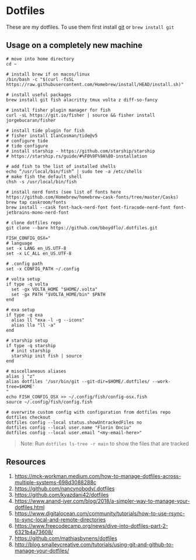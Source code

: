 # Dotfiles

These are my dotfiles. To use them first install [git](https://git-scm.com/) or `brew install git`

## Usage on a completely new machine

```shell
# move into home directory
cd ~

# install brew if on macos/linux
/bin/bash -c "$(curl -fsSL https://raw.githubusercontent.com/Homebrew/install/HEAD/install.sh)"

# install useful packages
brew install git fish alacritty tmux volta z diff-so-fancy

# install fisher plugin manager for fish
curl -sL https://git.io/fisher | source && fisher install jorgebucaran/fisher

# install tide plugin for fish
# fisher install IlanCosman/tide@v5
# configure tide
# tide configure
# install starship - https://github.com/starship/starship
# https://starship.rs/guide/#%F0%9F%9A%80-installation

# add fish to the list of installed shells
echo “/usr/local/bin/fish” | sudo tee -a /etc/shells
# make fish the default shell
chsh -s /usr/local/bin/fish

# install nerd fonts (see list of fonts here https://github.com/Homebrew/homebrew-cask-fonts/tree/master/Casks)
brew tap caskroom/fonts
brew install --cask font-hack-nerd-font font-firacode-nerd-font font-jetbrains-mono-nerd-font

# clone dotfiles repo
git clone --bare https://github.com/bboydflo/.dotfiles.git

FISH_CONFIG_OSX="
# language
set -x LANG en_US.UTF-8
set -x LC_ALL en_US.UTF-8

# .config path
set -x CONFIG_PATH ~/.config

# volta setup
if type -q volta
  set -gx VOLTA_HOME "$HOME/.volta"
  set -gx PATH "$VOLTA_HOME/bin" $PATH
end

# exa setup
if type -q exa
  alias ll "exa -l -g --icons"
  alias lla "ll -a"
end

# starship setup
if type -q starship
  # init starship
  starship init fish | source
end

# miscellaneous aliases
alias j "z"
alias dotfiles '/usr/bin/git --git-dir=$HOME/.dotfiles/ --work-tree=$HOME'
"
echo FISH_CONFIG_OSX >> ~/.config/fish/config-osx.fish
source ~/.config/fish/config.fish

# overwrite custom config with configuration from dotfiles repo
dotfiles checkout
dotfiles config --local status.showUntrackedFiles no
dotfiles config --local user.name "Florin Onciu"
dotfiles config --local user.email "<my-email-here>"
```

> Note: Run `dotfiles ls-tree -r main` to show the files that are tracked

## Resources

1. https://mck-workman.medium.com/how-to-manage-dotfiles-across-multiple-systems-698d3088288c
2. https://github.com/nancynobody/.dotfiles
3. https://github.com/kyazdani42/dotfiles
4. https://www.anand-iyer.com/blog/2018/a-simpler-way-to-manage-your-dotfiles.html
5. https://www.digitalocean.com/community/tutorials/how-to-use-rsync-to-sync-local-and-remote-directories
6. https://www.freecodecamp.org/news/dive-into-dotfiles-part-2-6321b4a73608/
7. https://github.com/mathiasbynens/dotfiles
8. http://blog.smalleycreative.com/tutorials/using-git-and-github-to-manage-your-dotfiles/

